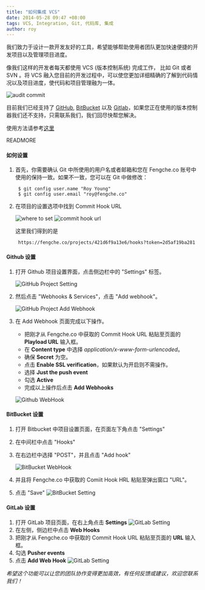 ```yaml
---
title: "如何集成 VCS"
date: 2014-05-28 09:47 +08:00
tags: VCS, Integration, Git, 代码库, 集成
author: roy
---
```


我们致力于设计一款开发友好的工具，希望能够帮助使用者团队更加快速便捷的开发项目以及管理项目进度。

像我们这样的开发者每天都使用 VCS (版本控制系统) 完成工作， 比如 Git 或者 SVN 。将 VCS 融入您目前的开发过程中，可以使您更加详细精确的了解到代码情况以及项目进度，使代码和项目管理融为一体。

![audit commit](/images/vcs_integration_with_fengcheco/audit_commit.png)

目前我们已经支持了 [GitHub](https://github.com/), [BitBucket](https://bitbucket.org/) 以及 [Gitlab](http://gitlab.org/)，如果您正在使用的版本控制器我们还不支持，只需联系我们，我们回尽快帮您解决。

使用方法请参考[这里](/blog/how-we-use-vcs-integration-with-fengcheco)

READMORE

#### 如何设置 ####

1. 首先，你需要确认 Git 中所使用的用户名或者邮箱和您在 Fengche.co 账号中使用的保持一致。如果不一致，您可以在 Git 中做修改：

        $ git config user.name "Roy Young"
        $ git config user.email "roy@fengche.co"
2. 在项目的设置选项中找到 Commit Hook URL

    ![where to set](/images/vcs_integration_with_fengcheco/where_to_set.png)
    ![commit hook url](/images/vcs_integration_with_fengcheco/commit_hook_url.png)

    这里我们得到的是

        https://fengche.co/projects/421d6f9a13e6/hooks?token=2d5af19ba281

#### Github 设置 ####

1. 打开 Github 项目设置界面，点击侧边栏中的 "Settings" 标签。

    ![GitHub Project Setting](/images/vcs_integration_with_fengcheco/github-project-setting.png)

2. 然后点击 "Webhooks & Services"，点击 "Add webhook"。

    ![GitHub Project Add Webhook](/images/vcs_integration_with_fengcheco/github-project-add-webhook.png)

3. 在 Add Webhook 页面完成以下操作。
    * 把刚才从 Fengche.co 中获取的 Commit Hook URL 粘贴至页面的 **Playload URL** 输入框。
    * 在 **Content type** 中选择 *application/x-www-form-urlencoded*。
    * 确保 **Secret** 为空。
    * 点击 **Enable SSL verification**，如果默认为开启则不需操作。
    * 选择 **Just the push event**
    * 勾选 **Active**
    * 完成以上操作后点击 **Add Webhooks**

    ![Github WebHook](/images/vcs_integration_with_fengcheco/github-webhook.png)

#### BitBucket 设置 ####

1. 打开 Bitbucket 中项目设置页面，在页面左下角点击 "Settings"
2. 在中间栏中点击 "Hooks"
3. 在右边栏中选择 "POST"，并且点击 "Add hook"

    ![BitBucket WebHook](/images/vcs_integration_with_fengcheco/bitbucket-webhook.png)
4. 并且将 Fengche.co 中获取的 Comiit Hook HRL 粘贴至弹出窗口 "URL"。
5. 点击 "Save"
    ![BitBucket Setting](/images/vcs_integration_with_fengcheco/bitbucket-setting.png)

#### GitLab 设置 ####

1. 打开 GitLab 项目页面，在右上角点击 **Settings**
    ![GitLab Setting](/images/vcs_integration_with_fengcheco/gitlab-setting.png)
2. 在左侧，侧边栏中点击 **Web Hooks**
3. 把刚才从 Fengche.co 中获取的 Commit Hook URL 粘贴至页面的 **URL** 输入框。
4. 勾选 **Pusher events**
5. 点击 **Add Web Hook**
    ![GitLab Setting](/images/vcs_integration_with_fengcheco/gitlab-webhook.png)


*希望这个功能可以让您的团队协作变得更加高效，有任何反馈或建议，欢迎您联系我们！*
